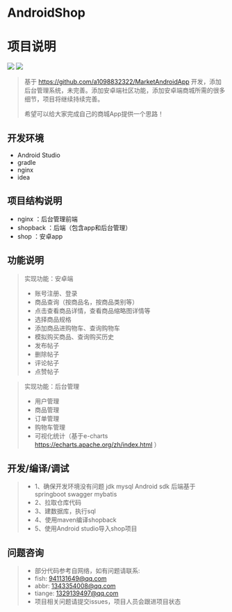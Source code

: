 # AndroidShop
# 项目说明
![](https://img.shields.io/badge/Api-23--31-green.svg)
![](https://img.shields.io/badge/License-Apache%202.0-orange.svg)

> 基于 https://github.com/a1098832322/MarketAndroidApp 开发，添加后台管理系统，未完善。添加安卓端社区功能，添加安卓端商城所需的很多细节，项目将继续持续完善。
>
> 希望可以给大家完成自己的商城App提供一个思路！

## 开发环境
* Android Studio
* gradle
* nginx
* idea

## 项目结构说明
* nginx ：后台管理前端
* shopback ：后端（包含app和后台管理）
* shop ：安卓app

## 功能说明
> 实现功能：安卓端
> * 账号注册、登录
> * 商品查询（按商品名，按商品类别等）
> * 点击查看商品详情，查看商品缩略图详情等
> * 选择商品规格 
> * 添加商品进购物车、查询购物车
> * 模拟购买商品、查询购买历史
> * 发布帖子
> * 删除帖子
> * 评论帖子
> * 点赞帖子

> 实现功能：后台管理
> * 用户管理
> * 商品管理
> * 订单管理
> * 购物车管理
> * 可视化统计（基于e-charts https://echarts.apache.org/zh/index.html ）


## 开发/编译/调试
> * 1、确保开发环境没有问题  jdk mysql Android sdk 后端基于springboot swagger mybatis
> * 2、拉取仓库代码 
> * 3、建数据库，执行sql 
> * 4、使用maven编译shopback
> * 5、使用Android studio导入shop项目

## 问题咨询
> * 部分代码参考自网络，如有问题请联系: 
> * fish: 941131649@qq.com 
> * abbr: 1343354008@qq.com 
> * tiange: 1329139497@qq.com
> * 项目相关问题请提交issues，项目人员会跟进项目状态
